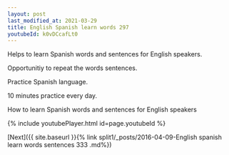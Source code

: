 ```yaml
---
layout: post
last_modified_at: 2021-03-29
title: English Spanish learn words 297 
youtubeId: k0vDCcafLt0
---
```

 
 
Helps to learn Spanish words and sentences for English speakers.

Opportunitiy to repeat the words sentences. 

Practice Spanish language. 
 
10 minutes practice every day. 
 
How to learn Spanish words and sentences for English speakers 
 
{% include youtubePlayer.html id=page.youtubeId %}
 
 
[Next]({{ site.baseurl }}{% link  split1/_posts/2016-04-09-English spanish learn words sentences 333 .md%})
 
